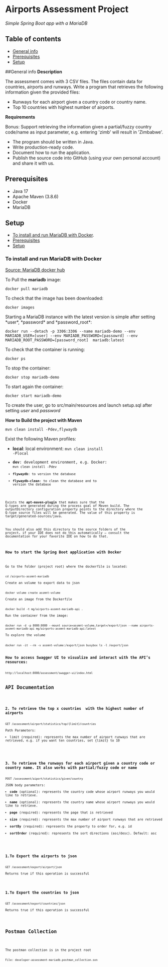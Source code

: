 # Airports Assessment Project

*Simple Spring Boot app with a MariaDB*

## Table of contents
* [General info](#general-info)
* [Prerequisites](#prerequisites)
* [Setup](#setup)

##General info
**Description**

The assessment comes with 3 CSV files. The files contain data for countries, airports and runways.
Write a program that retrieves the following information given the provided files:
* Runways for each airport given a country code or country name.
* Top 10 countries with highest number of airports.

**Requirements**

Bonus: Support retrieving the information given a partial/fuzzy country code/name as input parameter, e.g. entering 'zimb' will result in 'Zimbabwe'.

* The program should be written in Java.
* Write production-ready code.
* Document how to run the application.
* Publish the source code into GitHub (using your own personal account) and share it with us.


## Prerequisites

* Java 17
* Apache Maven (3.8.6)
* Docker
* MariaDB

## Setup
* [To install and run MariaDB with Docker](#to-install-and-run-mariadb-with-docker).
* [Prerequisites](#prerequisites)
* [Setup](#setup)

### To install and run MariaDB with Docker

<a href="https://hub.docker.com/_/mariadb/" target="_blank">Source: MariaDB docker hub</a>

To Pull the **mariadb** image:

	docker pull mariadb


To check that the image has been downloaded:

	docker images

Starting a MariaDB instance with the latest version is simple after setting \*user\*, \*password\* and \*password_root\*:

	docker run --detach -p 3306:3306 --name mariadb-demo --env MARIADB_USER=[user] --env MARIADB_PASSWORD=[passowrd] --env MARIADB_ROOT_PASSWORD=[password_root]  mariadb:latest


To check that the container is running:

	docker ps


To stop the container:

	docker stop mariadb-demo

To start again the container:

	docker start mariadb-demo

To create the user, go to src/main/resources and launch setup.sql after setting *user* and *password*

**How to Build the project with Maven**

	mvn clean install -Pdev,flywaydb

Exist the following Maven profiles:

* **local**: local environment: <code>mvn clean install -Plocal
* **dev**: development environment, e.g. Docker: <code>mvn clean install -Pdev
* **flywaydb**: to version the database
* **flywaydb-clean**: to clean the database and to version the database


Exists the **apt-maven-plugin** that makes sure that the Q-types are generated during the process goal of Maven build. The outputDirectory configuration property points to the directory where the Q-type source files will be generated. The value of this property is target/generated-sources/java.

You should also add this directory to the source folders of the project, if your IDE does not do this automatically — consult the documentation for your favorite IDE on how to do that.

<h3>How to start the Spring Boot application with Docker</h3>
<p>Go to the folder (project root) where the dockerfile is located:</p>
<code>cd <base_project_path>/airports-assmnt-mariadb</code>
<p>Create an volume to export data to json</p>
<code>docker volume create assmnt-volume</code>
<p>Create an image from the Dockerfile</p>
<code>docker build -t mg/airports-assmnt-mariadb-api .</code>
<p>Run the container from the image:</p>
<code>docker run -d -p 8080:8080 --mount source=assmnt-volume,target=/export/json --name airports-assmnt-mariadb-api mg/airports-assmnt-mariadb-api:latest</code>
<p>To explore the volume</p>
<code>docker run -it --rm -v assmnt-volume:/export/json busybox ls -l /export/json</code>

<h3>How to access Swagger UI to visualize and interact with the API’s resources:</h3>
<code>http://localhost:8080/assessment/swagger-ui/index.html</code>

<h2>API Documentation</h2>


<h3>2. To retrieve the top x countries  with the highest number of airports</h3>
<code>GET /assessment/airport/statistics/top/{limit}/countries</code>
<p>Path Parameters:
<li>limit (required): represents the max number of airport runways that are retrieved, e.g. if you want ten countries, set {limit} to 10</li>
</p>

<h3>3. To retrieve the runways for each airport given a country code or country name. It also works with partial/fuzzy code or name</h3>
<code>POST /assessment/aiport/statistics/given/country</code>
<p>JSON body parameters:
<li><b>code</b> (optional): represents the country code whose airport runways you would like to retrieve.</li>
<li><b>name</b> (optional): represents the country name whose airport runways you would like to retrieve.</li>
<li><b>page</b> (required): represents the page that is retrieved</li>
<li><b>size</b> (required): represents the max number of airport runways that are retrieved</li>
<li><b>sortBy</b> (required): represents the property to order for, e.g. id</li>
<li><b>sortOrder</b> (required): represents the sort directions (asc/desc). Default: asc</li>
</p>

<h3>1.To Export the airports to json</h3>
<code>GET /assessment/export/airport/json</code>
<p>Returns true if this operation is successful</p>

<h3>1.To Export the countries to json</h3>
<code>GET /assessment/export/countries/json</code>
<p>Returns true if this operation is successful</p>

<h2>Postman Collection</h2>

<p>The postman collection is in the project root</p>
<code>File: developer-assessment-mariadb.postman_collection.son</code>

